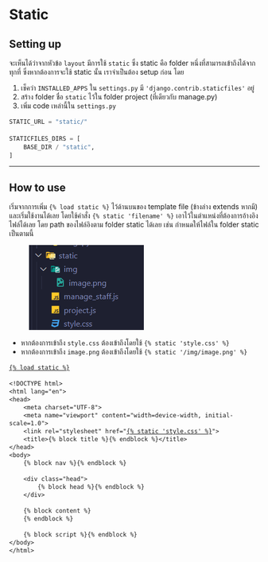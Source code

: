 # Static

## Setting up

จะเห็นได้ว่าจากหัวข้อ `layout` มีการใช้ `static` ซึ่ง static คือ folder หนึ่งที่สามารถเข้าถึงได้จากทุกที่ ซึ่งหากต้องการจะใช้ static นั้น เราจำเป็นต้อง setup ก่อน โดย

1. เช็คว่า `INSTALLED_APPS` ใน `settings.py` มี `'django.contrib.staticfiles'` อยู่
2. สร้าง folder ชื่อ `static` ไว้ใน folder project (ที่เดียวกับ manage.py)
3. เพิ่ม code เหล่านี้ใน `settings.py`

```python
STATIC_URL = "static/"

STATICFILES_DIRS = [
    BASE_DIR / "static",
]
```

***

## How to use

เริ่มจากการเพิ่ม `{% load static %}` ไว้ด้านบนของ template file (ข้างล่าง extends หากมี) และเริ่มใช้งานได้เลย โดยใช้คำสั่ง `{% static 'filename' %}` เอาไว้ในตำแหน่งที่ต้องการอ้างอิงไฟล์ได้เลย โดย path  ของไฟล์อิงตาม folder static ได้เลย เช่น กำหนดให้ไฟล์ใน folder static เป็นตามนี้

<figure><img src="../.gitbook/assets/image.png" alt=""><figcaption></figcaption></figure>

* หากต้องการเข้าถึง `style.css` ต้องเข้าถึงโดยใช้ `{% static 'style.css' %}`
* หากต้องการเข้าถึง `image.png` ต้องเข้าถึงโดยใช้ `{% static '/img/image.png' %}`

<pre class="language-html"><code class="lang-html"><a data-footnote-ref href="#user-content-fn-1">{% load static %}</a>

&#x3C;!DOCTYPE html>
&#x3C;html lang="en">
&#x3C;head>
    &#x3C;meta charset="UTF-8">
    &#x3C;meta name="viewport" content="width=device-width, initial-scale=1.0">
    &#x3C;link rel="stylesheet" href="<a data-footnote-ref href="#user-content-fn-2">{% static 'style.css' %}</a>">
    &#x3C;title>{% block title %}{% endblock %}&#x3C;/title>
&#x3C;/head>
&#x3C;body>
    {% block nav %}{% endblock %}

    &#x3C;div class="head">
        {% block head %}{% endblock %}
    &#x3C;/div>

    {% block content %}
    {% endblock %}

    {% block script %}{% endblock %}
&#x3C;/body>
&#x3C;/html>
</code></pre>

[^1]: load static ก่อน

[^2]: ใส่ static ไว้ตรงที่ต้องการอ้างอิงไฟล์ได้เลย

